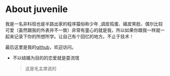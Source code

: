 # About juvenile

[github]: https://github.com/Gradually-stronger

我是一名非科班也是半路出家的程序猿俗称少年 ,调皮捣蛋、嬉皮笑脸、偶尔比较可爱（虽然跟我的外表并不一致）非常有童心的就是我，所以如果你跟我一样就一起来记录下你的所想所学。让自己有个回忆的地方。不止于技术！

最后这里是我的[github]，欢迎访问。

- 不以结婚为目的的恋爱就是耍流氓
  > 这是毛主席说的
